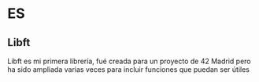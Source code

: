 # ES
## Libft
Libft es mi primera librería, fué creada para un proyecto de 42 Madrid pero ha sido ampliada varias veces para incluir funciones que puedan ser útiles
